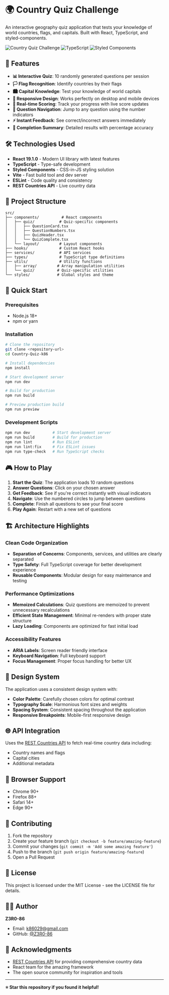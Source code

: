 # 🌍 Country Quiz Challenge

An interactive geography quiz application that tests your knowledge of world countries, flags, and capitals. Built with React, TypeScript, and styled-components.

![Country Quiz Challenge](https://img.shields.io/badge/React-19.1.0-blue.svg)
![TypeScript](https://img.shields.io/badge/TypeScript-5.8.3-blue.svg)
![Styled Components](https://img.shields.io/badge/Styled%20Components-6.1.18-hotpink.svg)

## 🚀 Features

- **📊 Interactive Quiz**: 10 randomly generated questions per session
- **🏳️ Flag Recognition**: Identify countries by their flags  
- **🏙️ Capital Knowledge**: Test your knowledge of world capitals
- **📱 Responsive Design**: Works perfectly on desktop and mobile devices
- **🎯 Real-time Scoring**: Track your progress with live score updates
- **🔄 Question Navigation**: Jump to any question using the number indicators
- **⚡ Instant Feedback**: See correct/incorrect answers immediately
- **🎉 Completion Summary**: Detailed results with percentage accuracy

## 🛠️ Technologies Used

- **React 19.1.0** - Modern UI library with latest features
- **TypeScript** - Type-safe development
- **Styled Components** - CSS-in-JS styling solution
- **Vite** - Fast build tool and dev server
- **ESLint** - Code quality and consistency
- **REST Countries API** - Live country data

## 📁 Project Structure

```
src/
├── components/          # React components
│   ├── quiz/           # Quiz-specific components
│   │   ├── QuestionCard.tsx
│   │   ├── QuestionNumbers.tsx
│   │   ├── QuizHeader.tsx
│   │   └── QuizComplete.tsx
│   └── layout/         # Layout components
├── hooks/              # Custom React hooks
├── services/           # API services
├── types/              # TypeScript type definitions
├── utils/              # Utility functions
│   ├── array/         # Array manipulation utilities
│   └── quiz/          # Quiz-specific utilities
└── styles/            # Global styles and theme
```

## 🚀 Quick Start

### Prerequisites

- Node.js 18+ 
- npm or yarn

### Installation

```bash
# Clone the repository
git clone <repository-url>
cd Country-Quiz-k86

# Install dependencies
npm install

# Start development server
npm run dev

# Build for production
npm run build

# Preview production build
npm run preview
```

### Development Scripts

```bash
npm run dev          # Start development server
npm run build        # Build for production  
npm run lint         # Run ESLint
npm run lint:fix     # Fix ESLint issues
npm run type-check   # Run TypeScript checks
```

## 🎮 How to Play

1. **Start the Quiz**: The application loads 10 random questions
2. **Answer Questions**: Click on your chosen answer
3. **Get Feedback**: See if you're correct instantly with visual indicators
4. **Navigate**: Use the numbered circles to jump between questions
5. **Complete**: Finish all questions to see your final score
6. **Play Again**: Restart with a new set of questions

## 🏗️ Architecture Highlights

### Clean Code Organization
- **Separation of Concerns**: Components, services, and utilities are clearly separated
- **Type Safety**: Full TypeScript coverage for better development experience
- **Reusable Components**: Modular design for easy maintenance and testing

### Performance Optimizations
- **Memoized Calculations**: Quiz questions are memoized to prevent unnecessary recalculations
- **Efficient State Management**: Minimal re-renders with proper state structure
- **Lazy Loading**: Components are optimized for fast initial load

### Accessibility Features
- **ARIA Labels**: Screen reader friendly interface
- **Keyboard Navigation**: Full keyboard support
- **Focus Management**: Proper focus handling for better UX

## 🎨 Design System

The application uses a consistent design system with:
- **Color Palette**: Carefully chosen colors for optimal contrast
- **Typography Scale**: Harmonious font sizes and weights
- **Spacing System**: Consistent spacing throughout the application
- **Responsive Breakpoints**: Mobile-first responsive design

## 🌐 API Integration

Uses the [REST Countries API](https://restcountries.com) to fetch real-time country data including:
- Country names and flags
- Capital cities
- Additional metadata

## 📱 Browser Support

- Chrome 90+
- Firefox 88+
- Safari 14+
- Edge 90+

## 🤝 Contributing

1. Fork the repository
2. Create your feature branch (`git checkout -b feature/amazing-feature`)
3. Commit your changes (`git commit -m 'Add some amazing feature'`)
4. Push to the branch (`git push origin feature/amazing-feature`)
5. Open a Pull Request

## 📄 License

This project is licensed under the MIT License - see the LICENSE file for details.

## 👨‍💻 Author

**Z3R0-86**
- Email: k86029@gmail.com
- GitHub: [@Z3R0-86](https://github.com/Z3R0-86)

## 🙏 Acknowledgments

- [REST Countries API](https://restcountries.com) for providing comprehensive country data
- React team for the amazing framework
- The open source community for inspiration and tools

---

**⭐ Star this repository if you found it helpful!**